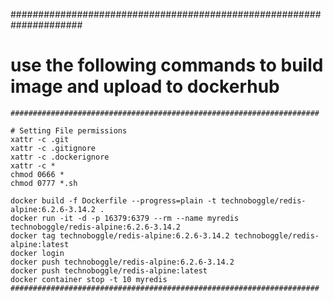 #####################################################################
# use the following commands to build image and upload to dockerhub #
```
#####################################################################

# Setting File permissions
xattr -c .git
xattr -c .gitignore
xattr -c .dockerignore
xattr -c *
chmod 0666 *
chmod 0777 *.sh

docker build -f Dockerfile --progress=plain -t technoboggle/redis-alpine:6.2.6-3.14.2 .
docker run -it -d -p 16379:6379 --rm --name myredis technoboggle/redis-alpine:6.2.6-3.14.2
docker tag technoboggle/redis-alpine:6.2.6-3.14.2 technoboggle/redis-alpine:latest
docker login
docker push technoboggle/redis-alpine:6.2.6-3.14.2
docker push technoboggle/redis-alpine:latest
docker container stop -t 10 myredis
#####################################################################
```
